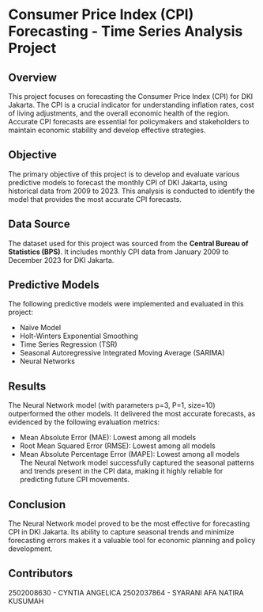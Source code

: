 # Consumer Price Index (CPI) Forecasting - Time Series Analysis Project

## Overview
This project focuses on forecasting the Consumer Price Index (CPI) for DKI Jakarta. The CPI is a crucial indicator for understanding inflation rates, cost of living adjustments, and the overall economic health of the region. Accurate CPI forecasts are essential for policymakers and stakeholders to maintain economic stability and develop effective strategies.

## Objective
The primary objective of this project is to develop and evaluate various predictive models to forecast the monthly CPI of DKI Jakarta, using historical data from 2009 to 2023. This analysis is conducted to identify the model that provides the most accurate CPI forecasts.

## Data Source
The dataset used for this project was sourced from the **Central Bureau of Statistics (BPS)**. It includes monthly CPI data from January 2009 to December 2023 for DKI Jakarta.

## Predictive Models
The following predictive models were implemented and evaluated in this project:
- Naïve Model
- Holt-Winters Exponential Smoothing
- Time Series Regression (TSR)
- Seasonal Autoregressive Integrated Moving Average (SARIMA)
- Neural Networks

## Results
The Neural Network model (with parameters p=3, P=1, size=10) outperformed the other models. It delivered the most accurate forecasts, as evidenced by the following evaluation metrics:
- Mean Absolute Error (MAE): Lowest among all models
- Root Mean Squared Error (RMSE): Lowest among all models
- Mean Absolute Percentage Error (MAPE): Lowest among all models <br>
The Neural Network model successfully captured the seasonal patterns and trends present in the CPI data, making it highly reliable for predicting future CPI movements.

## Conclusion
The Neural Network model proved to be the most effective for forecasting CPI in DKI Jakarta. Its ability to capture seasonal trends and minimize forecasting errors makes it a valuable tool for economic planning and policy development.

## Contributors
2502008630 - CYNTIA ANGELICA
2502037864 - SYARANI AFA NATIRA KUSUMAH
